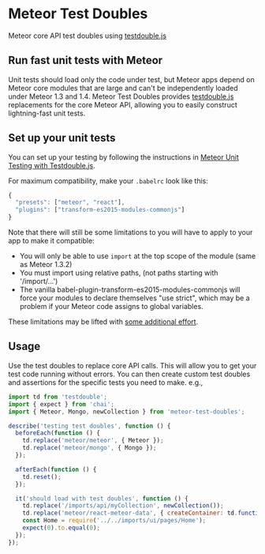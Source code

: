 # Meteor Test Doubles

Meteor core API test doubles using [testdouble.js](https://github.com/testdouble/testdouble.js)

## Run fast unit tests with Meteor

Unit tests should load only the code under test, but Meteor apps depend on Meteor core modules that are large and can't be independently loaded under Meteor 1.3 and 1.4. Meteor Test Doubles provides [testdouble.js](https://github.com/testdouble/testdouble.js) replacements for the core Meteor API, allowing you to easily construct lightning-fast unit tests. 

## Set up your unit tests

You can set up your testing by following the instructions in [Meteor Unit Testing with Testdouble.js](http://www.east5th.co/blog/2016/05/02/meteor-unit-testing-with-testdoublejs/).

For maximum compatibility, make your `.babelrc` look like this:

```js
{
  "presets": ["meteor", "react"],
  "plugins": ["transform-es2015-modules-commonjs"]
}
```

Note that there will still be some limitations to you will have to apply to your app to make it compatible:

* You will only be able to use `import` at the top scope of the module (same as Meteor 1.3.2)
* You must import using relative paths, (not paths starting with '/import/...')
* The vanilla babel-plugin-transform-es2015-modules-commonjs will force your modules to declare themselves "use strict", which may be a problem if your Meteor code assigns to global variables.

These limitations may be lifted with [some additional effort](https://forums.meteor.com/t/announcing-meteor-1-3-4-1-and-1-4-beta-1/25460/8?u=rdickert).

## Usage

Use the test doubles to replace core API calls. This will allow you to get your test code running without errors. You can then create custom test doubles and assertions for the specific tests you need to make. e.g.,

```js
import td from 'testdouble';
import { expect } from 'chai';
import { Meteor, Mongo, newCollection } from 'meteor-test-doubles';

describe('testing test doubles', function () {
  beforeEach(function () {
    td.replace('meteor/meteor', { Meteor });
    td.replace('meteor/mongo', { Mongo });
  });

  afterEach(function () {
    td.reset();
  });

  it('should load with test doubles', function () {
    td.replace('/imports/api/myCollection', newCollection());
    td.replace('meteor/react-meteor-data', { createContainer: td.function('createContainer') });
    const Home = require('../../imports/ui/pages/Home');
    expect(0).to.equal(0);
  });
});
```

